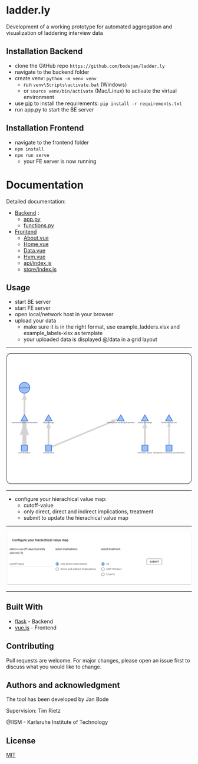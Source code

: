 
# ladder.ly 

Development of a working prototype for automated aggregation and visualization of laddering interview data

## Installation Backend

* clone the GitHub repo ```https://github.com/bodejan/ladder.ly```
* navigate to the backend folder
* create venv: ```python -m venv venv```
    * run ```venv\Scripts\activate.bat``` (Windows)
    * or ```source venv/bin/activate``` (Mac/Linux) to activate the virtual environment 
* use [pip](https://pip.pypa.io/en/stable/) to install the requirements: ```pip install -r requirements.txt```
* run app.py to start the BE server


## Installation Frontend

* navigate to the frontend folder
* ```npm install```
* ```npm run serve```   
    * your FE server is now running 


# Documentation
Detailed documentation:

* [Backend](https://htmlpreview.github.com/bodejan/ladder.ly/tree/master/backend/docs/index.html) :
  * [app.py](https://htmlpreview.github.com/bodejan/ladder.ly/tree/master/backend/docs/app.html)
  * [functions.py](https://htmlpreview.github.com/bodejan/ladder.ly/tree/master/backend/docs/functions.html)   
* [Frontend](frontend/docs/About.md)
    * [About.vue](frontend/docs/About.md)
    * [Home.vue](frontend/docs/Home.md)
    * [Data.vue]((frontend/docs/Data.md))
    * [Hvm.vue](frontend/docs/Hvm.md)
    * [api/index.js](frontend/docs/ApiIndex.md)
    * [store/index.js](frontend/docs/StoreIndex.md)


## Usage
* start BE server
* start FE server
* open local/network host in your browser
* upload your data 
    * make sure it is in the right format, use example_ladders.xlsx and example_labels-xlsx as template
    * your uploaded data is displayed @/data in a grid layout

____

![hierachical value map](example_pictures/hvm.png)
____

* configure your hierachical value map:
    * cutoff-value
    * only direct, direct and indirect implications, treatment
    * submit to update the hierachical value map

___
![configure](example_pictures/configure.png)
___

## Built With

* [flask](https://flask.palletsprojects.com/en/1.1.x/) - Backend
* [vue.js](https://vuejs.org/) - Frontend


## Contributing
Pull requests are welcome. For major changes, please open an issue first to discuss what you would like to change.

## Authors and acknowledgment
The tool has been developed by Jan Bode 

Supervision: Tim Rietz 

@IISM - Karlsruhe Institute of Technology

## License
[MIT](LICENSE.md)

